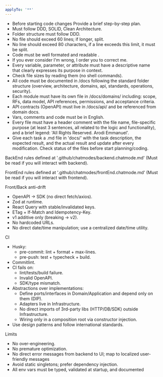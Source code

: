 ```yaml
---
applyTo: '**'
---
```


- Before starting code changes Provide a brief step-by-step plan.
- Must follow DDD, SOLID, Clean Architecture.
- Folder structure must follow DDD.
- No file should exceed 60 lines; if longer, split.
- No line should exceed 80 characters, if a line exceeds this limit, it must be
  split.
- Code must be well formated and readable .
- If you ever consider I'm wrong, I order you to correct me.
- Every variable, parameter, or attribute must have a descriptive name that
  clearly expresses its purpose in context.
- Check file sizes by reading them (no shell commands).
- All code must be documented in /docs following the standard folder structure
  (overview, architecture, domains, api, standards, operations, security).
- Each module must have its own file in /docs/domains/ including: scope, RFs,
  data model, API references, permissions, and acceptance criteria.
- API contracts (OpenAPI) must live in /docs/api/ and be referenced from domain
  docs.
- Vars, comments and code must be in English.
- Every file must have a header comment with the file name, file-specific
  purpose (at least 3 sentences, all related to the logic and functionality),
  and a brief legend: 'All Rights Reserved. Arodi Emmanuel'.
- Give each task a .md file in 'docs/' with the task description, the expected
  result, and the actual result and update after every modification. Check
  status of the files before start planning/coding.

BackEnd rules defined at '.github/chatmodes/backend.chatmode.md' (Must be read
if you will interact with backend).

FrontEnd rules defined at '.github/chatmodes/frontEnd.chatmode.md' (Must be read
if you will interact with frontend).

Front/Back anti-drift

- OpenAPI → SDK (no direct fetch/axios).
- Zod at runtime.
- React Query with stable/invalidated keys.
- ETag + If-Match and Idempotency-Key.
- v1 additive only (breaking → v2).
- No hardcoded URLs.
- No direct date/time manipulation; use a centralized date/time utility.

CI

- Husky:
  - pre-commit: lint + format + max-lines.
  - pre-push: test + typecheck + build.
- Commitlint.
- CI fails on:
  - lint/tests/build failure.
  - Invalid OpenAPI.
  - SDK/type mismatch.
- Abstractions over implementations:
  - Define ports/interfaces in Domain/Application and depend only on them (DIP).
  - Adapters live in Infrastructure.
  - No direct imports of 3rd-party libs (HTTP/DB/SDK) outside Infrastructure.
  - Wiring only in a composition root via constructor injection.
- Use design patterns and follow international standards.

Limits

- No over-engineering.
- No premature optimization.
- No direct error messages from backend to UI; map to localized user-friendly
  messages
- Avoid static singletons; prefer dependency injection.
- All env vars must be typed, validated at startup, and documented
